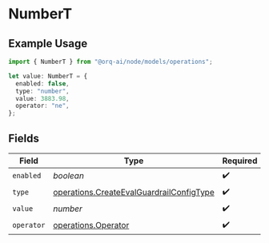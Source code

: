 # NumberT

## Example Usage

```typescript
import { NumberT } from "@orq-ai/node/models/operations";

let value: NumberT = {
  enabled: false,
  type: "number",
  value: 3883.98,
  operator: "ne",
};
```

## Fields

| Field                                                                                                | Type                                                                                                 | Required                                                                                             | Description                                                                                          |
| ---------------------------------------------------------------------------------------------------- | ---------------------------------------------------------------------------------------------------- | ---------------------------------------------------------------------------------------------------- | ---------------------------------------------------------------------------------------------------- |
| `enabled`                                                                                            | *boolean*                                                                                            | :heavy_check_mark:                                                                                   | N/A                                                                                                  |
| `type`                                                                                               | [operations.CreateEvalGuardrailConfigType](../../models/operations/createevalguardrailconfigtype.md) | :heavy_check_mark:                                                                                   | N/A                                                                                                  |
| `value`                                                                                              | *number*                                                                                             | :heavy_check_mark:                                                                                   | N/A                                                                                                  |
| `operator`                                                                                           | [operations.Operator](../../models/operations/operator.md)                                           | :heavy_check_mark:                                                                                   | N/A                                                                                                  |